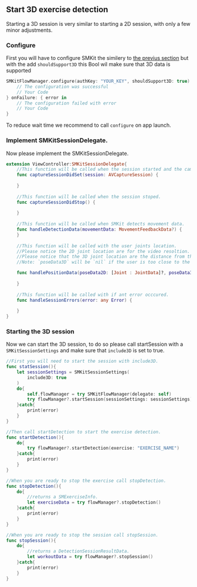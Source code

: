 ## Start 3D exercise detection 

Starting a 3D session is very similar to starting a 2D session, with only a few minor adjustments.

### Configure
First you will have to configure SMKit the similery to [the previus section](https://github.com/sency-ai/smkit-ios-demo?tab=readme-ov-file#conf) but with the add `shouldSupport3D` this Bool wil make sure that 3D data is supported
```Swift
SMKitFlowManager.configure(authKey: "YOUR_KEY", shouldSupport3D: true) {
    // The configuration was successful
    // Your Code
} onFailure: { error in
    // The configuration failed with error
    // Your Code
}
```
To reduce wait time we recommend to call `configure` on app launch.

### Implement **SMKitSessionDelegate**.
Now please implement the SMKitSessionDelegate.
```swift
extension ViewController:SMKitSessionDelegate{
    //This function will be called when the session started and the camera is ready.
    func captureSessionDidSet(session: AVCaptureSession) {
        
    }
    
    //This function will be called when the session stoped.
    func captureSessionDidStop() {
        
    }
    
    //This function will be called when SMKit detects movement data.
    func handleDetectionData(movementData: MovementFeedbackData?) {
    }
    
    //This function will be called with the user joints location.
    //Please notice the 2D joint location are for the video resoltion.
    //Please notice that the 3D joint location are the distance from the camera.
    //Note: `poseData3D` will be `nil` if the user is too close to the camera.

    func handlePositionData(poseData2D: [Joint : JointData]?, poseData3D: [Joint : SCNVector3]?, jointAnglesData: [LimbsPairs : Float]?, jointGlobalAnglesData: [Limbs : Float]?) {
        
    }
    
    //This function will be called with if ant error occcured.
    func handleSessionErrors(error: any Error) {
        
    }
}
```
### Starting the 3D session
Now we can start the 3D session, to do so please call startSession with a `SMKitSessionSettings` and make sure that `include3D` is set to true.
```swift
//First you will need to start the session with include3D.
func statSession(){
    let sessionSettings = SMKitSessionSettings(
        include3D: true
    )
    do{
        self.flowManager = try SMKitFlowManager(delegate: self)
        try flowManager?.startSession(sessionSettings: sessionSettings)
    }catch{
        print(error)
    }
}

//Then call startDetection to start the exercise detection.
func startDetection(){
    do{
        try flowManager?.startDetection(exercise: "EXERCISE_NAME")
    }catch{
        print(error)
    }
}

//When you are ready to stop the exercise call stopDetection.
func stopDetection(){
    do{
        //returns a SMExerciseInfo.
        let exerciseData = try flowManager?.stopDetection()
    }catch{
        print(error)
    }
}

//When you are ready to stop the session call stopSession.
func stopSession(){
    do{
        //returns a DetectionSessionResultData.
        let workoutData = try flowManager?.stopSession()
    }catch{
        print(error)
    }
}
```
